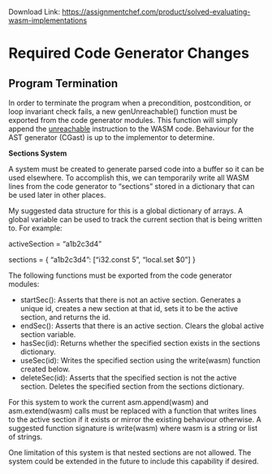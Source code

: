 Download Link: https://assignmentchef.com/product/solved-evaluating-wasm-implementations
<br>
<h1>Required Code Generator Changes</h1>

<h2>Program Termination</h2>

In order to terminate the program when a precondition, postcondition, or loop invariant check fails, a new genUnreachable() function must be exported from the code generator modules. This function will simply append the <a href="https://developer.mozilla.org/en-US/docs/WebAssembly/Reference/Control_flow/unreachable">unreachable</a> instruction to the WASM code. Behaviour for the AST generator (CGast) is up to the implementor to determine.

<strong>Sections System</strong>

A system must be created to generate parsed code into a buffer so it can be used elsewhere. To accomplish this, we can temporarily write all WASM lines from the code generator to “sections” stored in a dictionary that can be used later in other places.

My suggested data structure for this is a global dictionary of arrays. A global variable can be used to track the current section that is being written to. For example:

activeSection = “a1b2c3d4”

sections = { “a1b2c3d4”: [“i32.const 5”, “local.set $0”] }

The following functions must be exported from the code generator modules:

<ul>

 <li>startSec(): Asserts that there is not an active section. Generates a unique id, creates a new section at that id, sets it to be the active section, and returns the id.</li>

 <li>endSec(): Asserts that there is an active section. Clears the global active section variable.</li>

 <li>hasSec(id): Returns whether the specified section exists in the sections dictionary.</li>

 <li>useSec(id): Writes the specified section using the write(wasm) function created below.</li>

 <li>deleteSec(id): Asserts that the specified section is not the active section. Deletes the specified section from the sections dictionary.</li>

</ul>

For this system to work the current asm.append(wasm) and asm.extend(wasm) calls must be replaced with a function that writes lines to the active section if it exists or mirror the existing behaviour otherwise. A suggested function signature is write(wasm) where wasm is a string or list of strings.

One limitation of this system is that nested sections are not allowed. The system could be extended in the future to include this capability if desired.


